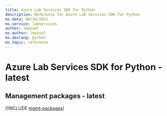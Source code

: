 ```yaml
---
title: Azure Lab Services SDK for Python
description: Reference for Azure Lab Services SDK for Python
ms.data: 08/10/2022
ms.service: labservices
author: lmazuel
ms.author: lmazuel
ms.devlang: python
ms.topic: reference
---
```

# Azure Lab Services SDK for Python - latest

## Management packages - latest
[!INCLUDE [mgmt-packages](lab-services-mgmt-index.md)]